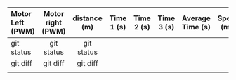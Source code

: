 | Motor Left (PWM) | Motor right (PWM)  | distance (m)  | Time 1 (s)   | Time 2 (s)     | Time 3 (s)    |  Average Time (s)    |  Speed (m/s) |            
| :---             |       :---:        |      :---:    |     :---:    |      :---:     |    :---:      |        :---:         |         ---: |  
| git status       | git status         | git status    |              |                |               |                      |              |  
| git diff         | git diff           | git diff      |              |                |               |                      |              |  
|                  |                    |               |              |                |               |                      |              |  






